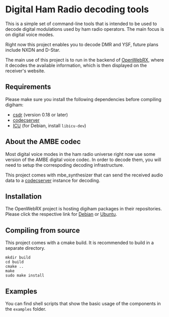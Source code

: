 # Digital Ham Radio decoding tools

This is a simple set of command-line tools that is intended to be used to decode digital modulations used by ham radio
operators. The main focus is on digital voice modes.

Right now this project enables you to decode DMR and YSF, future plans include NXDN and D-Star.

The main use of this project is to run in the backend of [OpenWebRX](https://github.com/jketterl/openwebrx), where it
decodes the available information, which is then displayed on the receiver's website.

## Requirements

Please make sure you install the following dependencies before compiling digiham:

- [csdr](https://github.com/jketterl/csdr) (version 0.18 or later)
- [codecserver](https://github.com/jketterl/codecserver)
- [ICU](https://icu.unicode.org/) (for Debian, install `libicu-dev`)


## About the AMBE codec

Most digital voice modes in the ham radio universe right now use some version of the AMBE digital voice codec. In order
to decode them, you will need to setup the correspoding decoding infrastructure.

This project comes with mbe_synthesizer that can send the received audio data to a
[codecserver](https://github.com/jketterl/codecserver) instance for decoding.

## Installation

The OpenWebRX project is hosting digiham packages in their repositories. Please click the respective link for [Debian](https://www.openwebrx.de/download/debian.php) or [Ubuntu](https://www.openwebrx.de/download/ubuntu.php).

## Compiling from source

This project comes with a cmake build. It is recommended to build in a separate directory.

```
mkdir build
cd build
cmake ..
make
sudo make install
```

## Examples

You can find shell scripts that show the basic usage of the components in the `examples` folder.